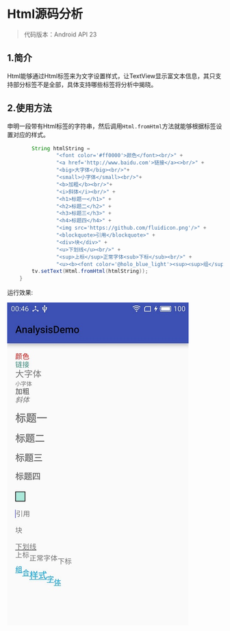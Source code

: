Html源码分析
==
> 代码版本：Android API 23
## 1.简介

Html能够通过Html标签来为文字设置样式，让TextView显示富文本信息，其只支持部分标签不是全部，具体支持哪些标签将分析中揭晓。

## 2.使用方法
申明一段带有Html标签的字符串，然后调用`Html.fromHtml`方法就能够根据标签设置对应的样式。

```java
		String htmlString =
                "<font color='#ff0000'>颜色</font><br/>" +
                "<a href='http://www.baidu.com'>链接</a><>br/>" +
                "<big>大字体</big><br/>"+
                "<small>小字体</small><br/>"+
                "<b>加粗</b><br/>"+
                "<i>斜体</i><br/>" +
                "<h1>标题一</h1>" +
                "<h2>标题二</h2>" +
                "<h3>标题三</h3>" +
                "<h4>标题四</h4>" +
                "<img src='https://github.com/fluidicon.png'/>" +
                "<blockquote>引用</blockquote>" +
                "<div>块</div>" +
                "<u>下划线</u><br/>" +
                "<sup>上标</sup>正常字体<sub>下标</sub><br/>" +
                "<u><b><font color='@holo_blue_light'><sup><sup>组</sup>合</sup><big>样式</big><sub>字<sub>体</sub></sub></font></b></u>";
        tv.setText(Html.fromHtml(htmlString));
    }
```
运行效果:

![Html](https://github.com/DennyCai/AndroidSdkSourceAnalysis/blob/master/img/show.jpg?raw=true)